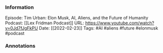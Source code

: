 ### Information

Episode: Tim Urban: Elon Musk, AI, Aliens, and the Future of Humanity
Podcast: [[Lex Fridman Podcast]]
URL: https://www.youtube.com/watch?v=0Jd7fJgFkPU
Date: [[2022-02-23]]
Tags: #AI #aliens #future #elonmusk
#podcast


### Annotations


